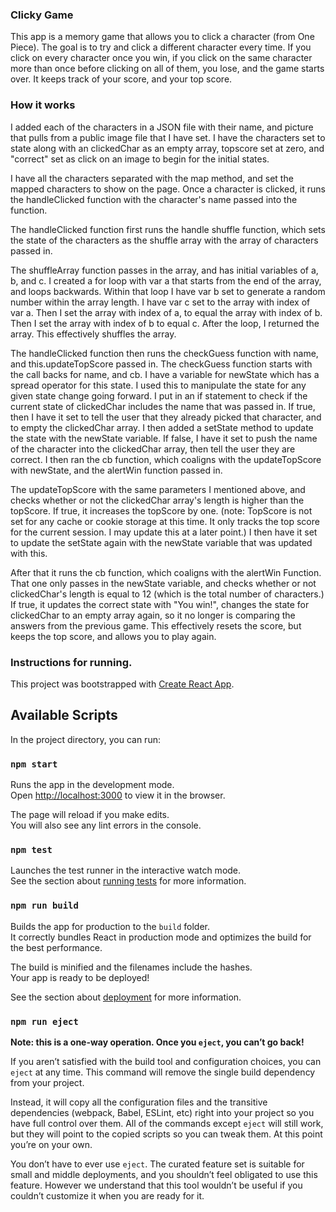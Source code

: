### Clicky Game

This app is a memory game that allows you to click a character (from One Piece).  The goal is to try and click a different character every time.  If you click on every character once you win, if you click on the same character more than once before clicking on all of them, you lose, and the game starts over.  It keeps track of your score, and your top score.

### How it works

I added each of the characters in a JSON file with their name, and picture that pulls from a public image file that I have set.  I have the characters set to state along with an clickedChar as an empty array, topscore set at zero, and "correct" set as click on an image to begin for the initial states.  


I have all the characters separated with the map method, and set the mapped characters to show on the page. Once a character is clicked, it runs the handleClicked function with the character's name passed into the function.

The handleClicked function first runs the handle shuffle function, which sets the state of the characters as the shuffle array with the array of characters passed in.  

The shuffleArray function passes in the array, and has initial variables of a, b, and c.  I created a for loop with var a that starts from the end of the array, and loops backwards.  Within that loop I have var b set to generate a random number within the array length.  I have var c set to the array with index of var a.  Then I set the array with index of a, to equal the array with index of b.  Then I set the array with index of b to equal c.  After the loop, I returned the array.  This effectively shuffles the array.

The handleClicked function then runs the checkGuess function with name, and this.updateTopScore passed in.  The checkGuess function starts with the call backs for  name, and cb.  I have a variable for newState which has a spread operator for this state.  I used this to manipulate the state for any given state change going forward.  I put in an if statement to check if the current state of clickedChar includes the name that was passed in.  If true, then I have it set to tell the user that they already picked that character, and to empty the clickedChar array.  I then added a setState method to update the state with the newState variable.  If false, I have it set to push the name of the character into the clickedChar array, then tell the user they are correct.  I then ran the cb function, which coaligns with the updateTopScore with newState, and the alertWin function passed in.

The updateTopScore with the same parameters I mentioned above, and checks whether or not the clickedChar array's length is higher than the topScore.  If true, it increases the topScore by one. (note: TopScore is not set for any cache or cookie storage at this time.  It only tracks the top score for the current session.  I may update this at a later point.)  I then have it set to update the setState again with the newState variable that was updated with this.

After that it runs the cb function, which coaligns with the alertWin Function.  That one only passes in the newState variable, and checks whether or not clickedChar's length is equal to 12 (which is the total number of characters.)  If true, it updates the correct state with "You win!", changes the state for clickedChar to an empty array again, so it no longer is comparing the answers from the previous game.  This effectively resets the score, but keeps the top score, and allows you to play again.



### Instructions for running.

This project was bootstrapped with [Create React App](https://github.com/facebook/create-react-app).

## Available Scripts

In the project directory, you can run:

### `npm start`

Runs the app in the development mode.<br />
Open [http://localhost:3000](http://localhost:3000) to view it in the browser.

The page will reload if you make edits.<br />
You will also see any lint errors in the console.

### `npm test`

Launches the test runner in the interactive watch mode.<br />
See the section about [running tests](https://facebook.github.io/create-react-app/docs/running-tests) for more information.

### `npm run build`

Builds the app for production to the `build` folder.<br />
It correctly bundles React in production mode and optimizes the build for the best performance.

The build is minified and the filenames include the hashes.<br />
Your app is ready to be deployed!

See the section about [deployment](https://facebook.github.io/create-react-app/docs/deployment) for more information.

### `npm run eject`

**Note: this is a one-way operation. Once you `eject`, you can’t go back!**

If you aren’t satisfied with the build tool and configuration choices, you can `eject` at any time. This command will remove the single build dependency from your project.

Instead, it will copy all the configuration files and the transitive dependencies (webpack, Babel, ESLint, etc) right into your project so you have full control over them. All of the commands except `eject` will still work, but they will point to the copied scripts so you can tweak them. At this point you’re on your own.

You don’t have to ever use `eject`. The curated feature set is suitable for small and middle deployments, and you shouldn’t feel obligated to use this feature. However we understand that this tool wouldn’t be useful if you couldn’t customize it when you are ready for it.

